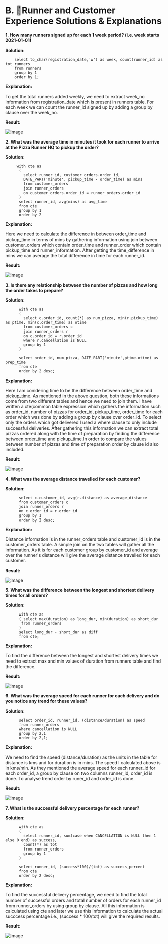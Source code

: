 # B. 🛃Runner and Customer Experience Solutions & Explanations
<b> 1. How many runners signed up for each 1 week period? (i.e. week starts 2021-01-01)</b>
  
  <b> Solution:</b>
        
        select to_char(registration_date,'w') as week, count(runner_id) as tot_runners
        from runners
        group by 1
        order by 1;
  <b> Explanation: </b>
  
  To get the total runners added weekly, we need to extract week_no information from registration_date which is present in runners table. For each week we can count the runner_id signed up by adding a group by clause over the week_no.
  
  <b> Result: </b>
  
  ![image](https://github.com/KavetiShivanjali/8-Week-SQL-Challenge-Data-with-Danny/assets/30626886/96af82e8-a45c-4edf-a2ec-14b5ae75d32e)
  
 <b> 2. What was the average time in minutes it took for each runner to arrive at the Pizza Runner HQ to pickup the order?</b>
  
  <b> Solution:</b>
         
         
         with cte as
          (
            select runner_id, customer_orders.order_id,
            DATE_PART('minute', pickup_time - order_time) as mins
            from customer_orders
            join runner_orders
            on customer_orders.order_id = runner_orders.order_id
          )
          select runner_id, avg(mins) as avg_time
          from cte 
          group by 1
          order by 2
  <b> Explanation: </b>
  
  Here we need to calculate the difference in between order_time and pickup_time in terms of mins by gathering information using join between customer_orders which contain order_time and runner_order which contain pickup_time and runner_information. After getting the time_difference in mins we can average the total difference in time for each runner_id.
  
  <b> Result: </b>
  
  ![image](https://github.com/KavetiShivanjali/8-Week-SQL-Challenge-Data-with-Danny/assets/30626886/8b9d50ce-2943-4726-bd85-cc1543a9ade3)

 <b> 3. Is there any relationship between the number of pizzas and how long the order takes to prepare?</b>
  
  <b> Solution:</b>
  
        
          with cte as
          (
            select c.order_id, count(*) as num_pizza, min(r.pickup_time) as ptime, min(c.order_time) as otime
            from customer_orders c
            join runner_orders r
            on c.order_id = r.order_id
            where r.cancellation is NULL
            group by 1
          )

          select order_id, num_pizza, DATE_PART('minute',ptime-otime) as prep_time
          from cte
          order by 2 desc;
  <b> Explanation: </b>
  
  Here I am conidering time to be the difference between order_time and pickup_time. As mentioned in the above question, both these informations come from two different tables and hence we need to join them. I have written a cte(common table expression which gathers the information such as order_id, number of pizzas for order_id, pickup_time, order_time for each order which was done by adding a group by clause over order_id. To select only the orders which got delivered I used a where clause to only include successful deliveries. After gathering this information we can extract total pizzas ordered along with the time of preparation by finding the difference between order_time and pickup_time.In order to compare the values between number of pizzas and time of preparation order by clause id also included.
  
  <b> Result: </b>
  
  ![image](https://github.com/KavetiShivanjali/8-Week-SQL-Challenge-Data-with-Danny/assets/30626886/766aa1bf-31ff-4d55-9384-c4c46b2050ba)
  
  <b> 4.  What was the average distance travelled for each customer?</b>
  
  <b> Solution:</b>
  
        
          select c.customer_id, avg(r.distance) as average_distance
          from customer_orders c
          join runner_orders r
          on c.order_id = r.order_id
          group by 1
          order by 2 desc;
  <b> Explanation: </b>
  
  Distance information is in the runner_orders table and customer_id is in the customer_orders table. A simple join on the two tables will gather all the information. As it is for each customer group by customer_id and average over the runner's distance will give the average distance travelled for each customer.
  
  <b> Result: </b>
  
  ![image](https://github.com/KavetiShivanjali/8-Week-SQL-Challenge-Data-with-Danny/assets/30626886/0354829d-8f78-468c-9bca-2a4e3b039d79)

  
  <b> 5. What was the difference between the longest and shortest delivery times for all orders?</b>
  
  <b> Solution:</b>
  
        
          with cte as
          ( select max(duration) as long_dur, min(duration) as short_dur
           from runner_orders
          )
          select long_dur - short_dur as diff
          from cte;
  <b> Explanation: </b>
  
  To find the difference between the longest and shortest delivery times we need to extract max and min values of duration from runners table and find the difference.
  
  <b> Result: </b>
  
  ![image](https://github.com/KavetiShivanjali/8-Week-SQL-Challenge-Data-with-Danny/assets/30626886/74eb47dc-2002-442b-8ab3-94792c052f8f)


  
  <b> 6. What was the average speed for each runner for each delivery and do you notice any trend for these values?</b>
  
  <b> Solution:</b>
  
        
          select order_id, runner_id, (distance/duration) as speed
          from runner_orders
          where cancellation is NULL
          group by 2,1
          order by 2,1;
  <b> Explanation: </b>
  
  We need to find the speed (distance/duration) as the units in the table for distance is kms and for duration is in mins. The speed I calculated above is in kms/min. As they mentioned the average speed for each runner_id for each order_id, a group by clause on two columns runner_id, order_id is done. To analyse trend order by runer_id and order_id is done.
  
  <b> Result: </b>
  
  ![image](https://github.com/KavetiShivanjali/8-Week-SQL-Challenge-Data-with-Danny/assets/30626886/876af250-9a43-4794-9d63-be7125b41b64)

  
  <b> 7. What is the successful delivery percentage for each runner?</b>
  
  <b> Solution:</b>
  
        
          with cte as
          (
            select runner_id, sum(case when CANCELLATION is NULL then 1 else 0 end) as success, 
            count(*) as tot
            from runner_orders
            group by 1
          )

          select runner_id, (success*100)/(tot) as success_percent
          from cte
          order by 2 desc;
  <b> Explanation: </b>
  
  To find the successful delivery percentage, we need to find the total number of successful orders and total number of orders for each runner_id from runner_orders by using group by clause. All this information is calculated using cte and later we use this information to calculate the actual succcess percentage i.e., (success * 100/tot) will give the required results.
  
  <b> Result: </b>
  
  ![image](https://github.com/KavetiShivanjali/8-Week-SQL-Challenge-Data-with-Danny/assets/30626886/ffe7d508-b167-4708-807e-1a05f50393f4)

